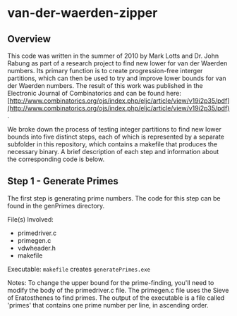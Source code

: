 van-der-waerden-zipper
======================

## Overview

This code was written in the summer of 2010 by Mark Lotts and Dr. John Rabung as part of a research project to find new lower for van der Waerden numbers. Its primary function is to create progression-free interger partitions, which can then be used to try and improve lower bounds for van der Waerden numbers. The result of this work was published in the Electronic Journal of Combinatorics and can be found here: [http://www.combinatorics.org/ojs/index.php/eljc/article/view/v19i2p35/pdf](http://www.combinatorics.org/ojs/index.php/eljc/article/view/v19i2p35/pdf).

We broke down the process of testing integer partitions to find new lower bounds into five distinct steps, each of which is represented by a separate subfolder in this repository, which contains a makefile that produces the necessary binary. A brief description of each step and information about the corresponding code is below.

## Step 1 - Generate Primes
The first step is generating prime numbers. The code for this step can be found in the genPrimes directory.

File(s) Involved:

- primedriver.c
- primegen.c
- vdwheader.h
- makefile

Executable: `makefile` creates `generatePrimes.exe`

Notes: To change the upper bound for the prime-finding, you'll need to modify the body of the primedriver.c file. The primegen.c file uses the Sieve of Eratosthenes to find primes. The output of the executable is a file called 'primes' that contains one prime number per line, in ascending order.
